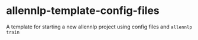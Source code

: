 # allennlp-template-config-files
A template for starting a new allennlp project using config files and `allennlp train`
